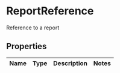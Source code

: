 

# ReportReference

Reference to a report

## Properties

Name | Type | Description | Notes
------------ | ------------- | ------------- | -------------



